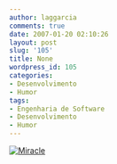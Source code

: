 ```yaml
---
author: laggarcia
comments: true
date: 2007-01-20 02:10:26
layout: post
slug: '105'
title: None
wordpress_id: 105
categories:
- Desenvolvimento
- Humor
tags:
- Engenharia de Software
- Desenvolvimento
- Humor
---
```


[![Miracle]({{BASE_PATH}}/images/2007-01-20-105/miracle.jpg)]({{BASE_PATH}}/images/2007-01-20-105/miracle.jpg)
